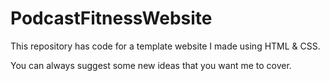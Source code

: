 # PodcastFitnessWebsite

This repository has code for a template website I made using HTML & CSS. 

You can always suggest some new ideas that you want me to cover.
